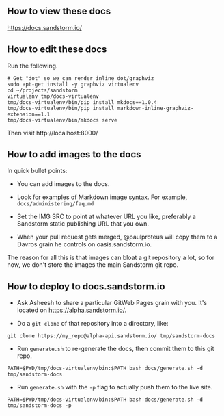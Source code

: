 ## How to view these docs

https://docs.sandstorm.io/

## How to edit these docs

Run the following.

```
# Get "dot" so we can render inline dot/graphviz
sudo apt-get install -y graphviz virtualenv
cd ~/projects/sandstorm
virtualenv tmp/docs-virtualenv
tmp/docs-virtualenv/bin/pip install mkdocs==1.0.4
tmp/docs-virtualenv/bin/pip install markdown-inline-graphviz-extension==1.1
tmp/docs-virtualenv/bin/mkdocs serve
```

Then visit http://localhost:8000/

## How to add images to the docs

In quick bullet points:

- You can add images to the docs.

- Look for examples of Markdown image syntax. For example, `docs/administering/faq.md`

- Set the IMG SRC to point at whatever URL you like, preferably a Sandstorm
  static publishing URL that you own.

- When your pull request gets merged, @paulproteus will copy them to a Davros
  grain he controls on oasis.sandstorm.io.

The reason for all this is that images can bloat a git repository a lot, so
for now, we don't store the images the main Sandstorm git repo.

## How to deploy to docs.sandstorm.io

- Ask Asheesh to share a particular GitWeb Pages grain with you. It's
  located on https://alpha.sandstorm.io/.

- Do a `git clone` of that repository into a directory, like:

```
git clone https://my_repo@alpha-api.sandstorm.io/ tmp/sandstorm-docs
```

- Run `generate.sh` to re-generate the docs, then commit them to this git repo.

```
PATH=$PWD/tmp/docs-virtualenv/bin:$PATH bash docs/generate.sh -d tmp/sandstorm-docs
```


- Run `generate.sh` with the `-p` flag to actually push them to the live site.

```
PATH=$PWD/tmp/docs-virtualenv/bin:$PATH bash docs/generate.sh -d tmp/sandstorm-docs -p
```
